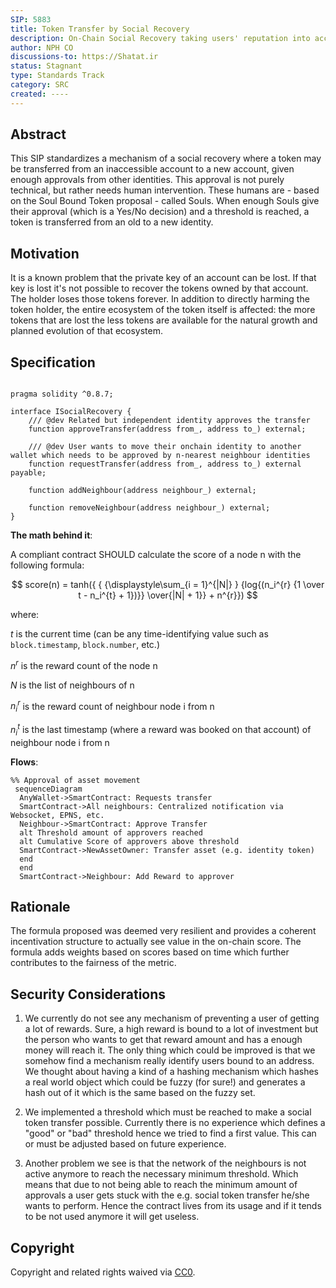 ```yaml
---
SIP: 5883
title: Token Transfer by Social Recovery
description: On-Chain Social Recovery taking users' reputation into account & using a nearest-neighbour approach.
author: NPH CO
discussions-to: https://Shatat.ir
status: Stagnant
type: Standards Track
category: SRC
created: ----
---
```


## Abstract

This SIP standardizes a mechanism of a social recovery where a token may be transferred from an inaccessible account to a new account, given enough approvals from other identities. This approval is not purely technical, but rather needs human intervention. These humans are - based on the Soul Bound Token proposal - called Souls. When enough Souls give their approval (which is a Yes/No decision) and a threshold is reached, a token is transferred from an old to a new identity.

## Motivation

It is a known problem that the private key of an account can be lost. If that key is lost it's not possible to recover the tokens owned by that account. The holder loses those tokens forever. In addition to directly harming the token holder, the entire  ecosystem of the token itself is affected: the more tokens that are lost the less tokens are available for the natural growth and planned evolution of that ecosystem.


## Specification

```solidity

pragma solidity ^0.8.7;

interface ISocialRecovery {
    /// @dev Related but independent identity approves the transfer
    function approveTransfer(address from_, address to_) external;

    /// @dev User wants to move their onchain identity to another wallet which needs to be approved by n-nearest neighbour identities
    function requestTransfer(address from_, address to_) external payable;

    function addNeighbour(address neighbour_) external;

    function removeNeighbour(address neighbour_) external;
}
```

**The math behind it**:

A compliant contract SHOULD calculate the score of a node n with the following formula:

$$ score(n) = tanh({ { {\displaystyle\sum_{i = 1}^{|N|} } {log{(n_i^{r} {1 \over t - n_i^{t} + 1})}} \over{|N| + 1}} + n^{r}}) $$

where:

$t$ is the current time (can be any time-identifying value such as `block.timestamp`, `block.number`, etc.)

$n^{r}$ is the reward count of the node n

$N$ is the list of neighbours of n

$n_i^{r}$ is the reward count of neighbour node i from n

$n_i^{t}$ is the last timestamp (where a reward was booked on that account) of neighbour node i from n


**Flows**:

```mermaid
%% Approval of asset movement
 sequenceDiagram
  AnyWallet->SmartContract: Requests transfer
  SmartContract->All neighbours: Centralized notification via Websocket, EPNS, etc.
  Neighbour->SmartContract: Approve Transfer
  alt Threshold amount of approvers reached
  alt Cumulative Score of approvers above threshold
  SmartContract->NewAssetOwner: Transfer asset (e.g. identity token)
  end
  end
  SmartContract->Neighbour: Add Reward to approver
```


## Rationale

The formula proposed was deemed very resilient and provides a coherent incentivation structure to actually see value in the on-chain score. The formula adds weights based on scores based on time which further contributes to the fairness of the metric. 


## Security Considerations


1) We currently do not see any mechanism of preventing a user of getting a lot of rewards. Sure, a high reward is bound to a lot of investment but the person who wants to get that reward amount and has a enough money will reach it. The only thing which could be improved is that we somehow find a mechanism really identify users bound to an address. We thought about having a kind of a hashing mechanism which hashes a real world object which could be fuzzy (for sure!) and generates a hash out of it which is the same based on the fuzzy set.

2) We implemented a threshold which must be reached to make a social token transfer possible. Currently there is no experience which defines a "good" or "bad" threshold hence we tried to find a first value. This can or must be adjusted based on future experience.

3) Another problem we see is that the network of the neighbours is not active anymore to reach the necessary minimum threshold. Which means that due to not being able to reach the minimum amount of approvals a user gets stuck with the e.g. social token transfer he/she wants to perform. Hence the contract lives from its usage and if it tends to be not used anymore it will get useless.

## Copyright

Copyright and related rights waived via [CC0](../LICENSE.md).
